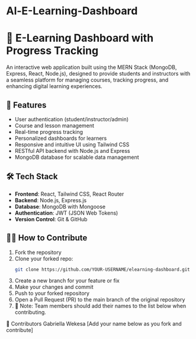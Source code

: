 # Al-E-Learning-Dashboard
# 📘 E-Learning Dashboard with Progress Tracking

An interactive web application built using the MERN Stack (MongoDB, Express, React, Node.js), designed to provide students and instructors with a seamless platform for managing courses, tracking progress, and enhancing digital learning experiences.

## 🚀 Features

- User authentication (student/instructor/admin)
- Course and lesson management
- Real-time progress tracking
- Personalized dashboards for learners
- Responsive and intuitive UI using Tailwind CSS
- RESTful API backend with Node.js and Express
- MongoDB database for scalable data management

## 🛠️ Tech Stack

- **Frontend**: React, Tailwind CSS, React Router
- **Backend**: Node.js, Express.js
- **Database**: MongoDB with Mongoose
- **Authentication**: JWT (JSON Web Tokens)
- **Version Control**: Git & GitHub

## 🧑‍💻 How to Contribute

1. Fork the repository
2. Clone your forked repo:  
   ```bash
   git clone https://github.com/YOUR-USERNAME/elearning-dashboard.git
3. Create a new branch for your feature or fix
4. Make your changes and commit
5. Push to your forked repository
6. Open a Pull Request (PR) to the main branch of the original repository
7. 📌 Note: Team members should add their names to the list below when contributing.

👥 Contributors
Gabriella Wekesa 
[Add your name below as you fork and contribute]



